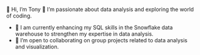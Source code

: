 
👋 Hi, I’m Tony
👀 I’m passionate about data analysis and exploring the world of coding.
- 🌱  I am currently enhancing my SQL skills in the Snowflake data warehouse to strengthen my expertise in data analysis.
- 💞️ I’m open to collaborating on group projects related to data analysis and visualization.
  
<!---
tonyvicta/tonyvicta is a ✨ special ✨ repository because its `README.md` (this file) appears on your GitHub profile.
You can click the Preview link to take a look at your changes.
--->

